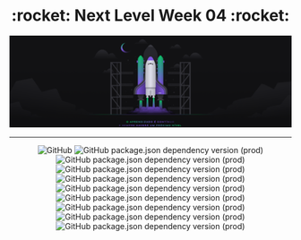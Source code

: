 <div align="center">        
    <h1><strong>:rocket: Next Level Week 04 :rocket:</strong></h1>    
    <img src="./src/images_readme/nlw03-.png" alt="Next Level Week 04">
</div>

___

<p align="center">
<img alt="GitHub" src="https://img.shields.io/github/license/randelsouza/next-level-week-4?style=for-the-badge">

<img alt="GitHub package.json dependency version (prod)" src="https://img.shields.io/github/package-json/dependency-version/randelsouza/next-level-week-4/express?style=for-the-badge">

<img alt="GitHub package.json dependency version (prod)" src="https://img.shields.io/github/package-json/dependency-version/randelsouza/next-level-week-4/express-async-errors?style=for-the-badge">

<img alt="GitHub package.json dependency version (prod)" src="https://img.shields.io/github/package-json/dependency-version/randelsouza/next-level-week-4/handlebars?style=for-the-badge">

<img alt="GitHub package.json dependency version (prod)" src="https://img.shields.io/github/package-json/dependency-version/randelsouza/next-level-week-4/nodemailer?style=for-the-badge">

<img alt="GitHub package.json dependency version (prod)" src="https://img.shields.io/github/package-json/dependency-version/randelsouza/next-level-week-4/reflect-metadata?style=for-the-badge">

<img alt="GitHub package.json dependency version (prod)" src="https://img.shields.io/github/package-json/dependency-version/randelsouza/next-level-week-4/sqlite3?style=for-the-badge">

<img alt="GitHub package.json dependency version (prod)" src="https://img.shields.io/github/package-json/dependency-version/randelsouza/next-level-week-4/typeorm?style=for-the-badge">

<img alt="GitHub package.json dependency version (prod)" src="https://img.shields.io/github/package-json/dependency-version/randelsouza/next-level-week-4/uuid?style=for-the-badge">

<img alt="GitHub package.json dependency version (prod)" src="https://img.shields.io/github/package-json/dependency-version/randelsouza/next-level-week-4/yup?style=for-the-badge">
</p>

